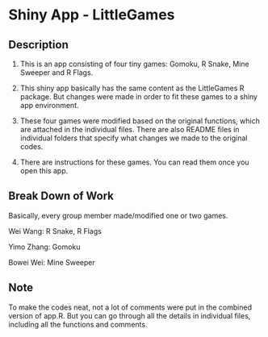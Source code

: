 # Shiny App - LittleGames

## Description

1. This is an app consisting of four tiny games: Gomoku, R Snake, Mine Sweeper and R Flags.

2. This shiny app basically has the same content as the LittleGames R package. But changes were made in order to fit these games to a shiny app environment.

3. These four games were modified based on the original functions, which are attached in the individual files. There are also README files in individual folders that specify what changes we made to the original codes.

4. There are instructions for these games. You can read them once you open this app.

## Break Down of Work

Basically, every group member made/modified one or two games.

Wei Wang: R Snake, R Flags

Yimo Zhang: Gomoku

Bowei Wei: Mine Sweeper

## Note

To make the codes neat, not a lot of comments were put in the combined version of app.R. But you can go through all the details in individual files, including all the functions and comments.


